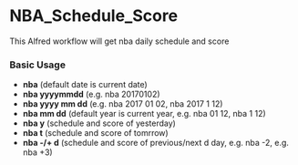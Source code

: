 # NBA_Schedule_Score
This Alfred workflow will get nba daily schedule and score

### Basic Usage
+ **nba**            (default date is current date)  
+ **nba yyyymmdd**   (e.g. nba 20170102)  
+ **nba yyyy mm dd** (e.g. nba 2017 01 02, nba 2017 1 12)  
+ **nba mm dd**      (default year is current year, e.g. nba 01 12, nba 1 12)  
+ **nba y**          (schedule and score of yesterday) 
+ **nba t**          (schedule and score of tomrrow)  
+ **nba -/+ d**      (schedule and score of previous/next d day, e.g. nba -2, e.g. nba +3)  


